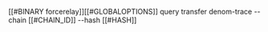 [[#BINARY forcerelay]][[#GLOBALOPTIONS]] query transfer denom-trace --chain [[#CHAIN_ID]] --hash [[#HASH]]